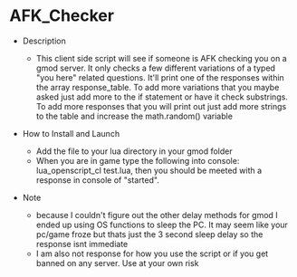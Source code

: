 # AFK_Checker
* Description
  * This client side script will see if someone is AFK checking you on a gmod server. It only checks a few different variations of a typed "you here" related questions. It'll print one of the responses within the array response_table. To add more variations that you maybe asked just add more to the if statement or have it check substrings. To add more responses that you will print out just add more strings to the table and increase the math.random() variable

* How to Install and Launch
  * Add the file to your lua directory in your gmod folder   
  * When you are in game type the following into console: lua_openscript_cl test.lua, then you should be meeted with a response in console of "started".

* Note
  * because I couldn't figure out the other delay methods for gmod I ended up using OS functions to sleep the PC. It may seem like your pc/game froze but thats just the 3 second sleep delay so the response isnt immediate
  * I am also not response for how you use the script or if you get banned on any server. Use at your own risk
